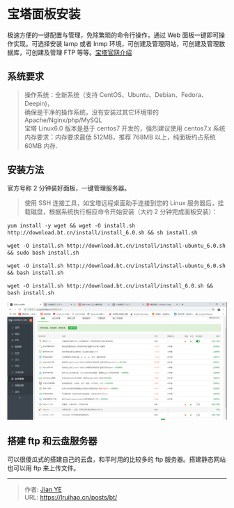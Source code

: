 # 宝塔面板安装


极速方便的一键配置与管理，免除繁琐的命令行操作，通过 Web 面板一键即可操作实现。可选择安装 lamp 或者 lnmp 环境，可创建及管理网站，可创建及管理数据库，可创建及管理 FTP 等等。[宝塔官网介绍](https://www.bt.cn/?invite_code=MV9sYXJnZHI=)

<!--more-->

## 系统要求

> 操作系统：全新系统（支持 CentOS、Ubuntu、Debian、Fedora、Deepin)，  
> 确保是干净的操作系统，没有安装过其它环境带的 Apache/Nginx/php/MySQL  
> 宝塔 Linux6.0 版本是基于 centos7 开发的，强烈建议使用 centos7.x 系统  
> 内存要求：内存要求最低 512MB，推荐 768MB 以上，纯面板约占系统 60MB 内存.

## 安装方法

官方号称 2 分钟装好面板，一键管理服务器。

> 使用 SSH 连接工具，如宝塔远程桌面助手连接到您的 Linux 服务器后，挂载磁盘，根据系统执行相应命令开始安装（大约 2 分钟完成面板安装）：

```Shell Centos 安装脚本
yum install -y wget && wget -O install.sh http://download.bt.cn/install/install_6.0.sh && sh install.sh
```

```Shell Ubuntu/Deepin 安装脚本
wget -O install.sh http://download.bt.cn/install/install-ubuntu_6.0.sh && sudo bash install.sh
```

```Shell Debian 安装脚本
wget -O install.sh http://download.bt.cn/install/install-ubuntu_6.0.sh && bash install.sh
```

```Shell Fedora 安装脚本
wget -O install.sh http://download.bt.cn/install/install_6.0.sh && bash install.sh
```

![宝塔软件管理页面](images/2.png)

## 搭建 ftp 和云盘服务器

可以很傻瓜式的搭建自己的云盘，和平时用的比较多的 ftp 服务器。搭建静态网站也可以用 ftp 来上传文件。


---

> 作者: [Jian YE](https://github.com/jianye0428)  
> URL: https://lruihao.cn/posts/bt/  

